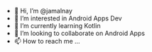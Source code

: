 - 👋 Hi, I’m @jamalnay
- 👀 I’m interested in Android Apps Dev
- 🌱 I’m currently learning Kotlin
- 💞️ I’m looking to collaborate on Android Apps
- 📫 How to reach me ...

<!---
jamalnay/jamalnay is a ✨ special ✨ repository because its `README.md` (this file) appears on your GitHub profile.
You can click the Preview link to take a look at your changes.
--->
